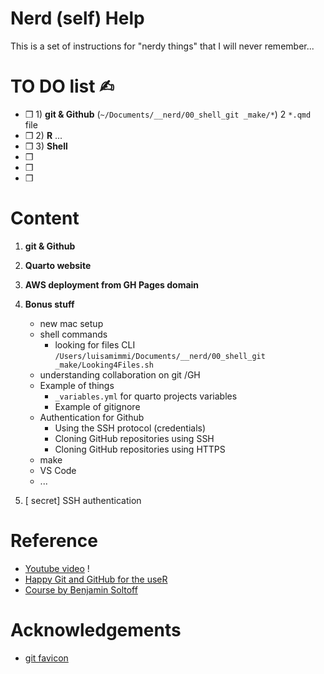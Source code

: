 # Nerd (self) Help

This is a set of instructions for "nerdy things" that I will never remember...

# TO DO list ✍︎

+ ❒ 1) **git & Github** (`~/Documents/__nerd/00_shell_git _make/*`) 2 `*.qmd` file 
+ ❒ 2) **R** ... 
+ ❒ 3) **Shell** 
+ ❒
+ ❒
+ ❒


# Content

1. **git & Github**
2. **Quarto website**
3. **AWS deployment from GH Pages domain**
4. **Bonus stuff**
    + new mac setup
    + shell commands
      + looking for files CLI `/Users/luisamimmi/Documents/__nerd/00_shell_git _make/Looking4Files.sh`
    + understanding collaboration on git /GH
    + Example of things 
      + `_variables.yml` for quarto projects variables
      + Example of gitignore
    + Authentication for Github
        + Using the SSH protocol (credentials)
        + Cloning GitHub repositories using SSH
        + Cloning GitHub repositories using HTTPS
    + make 
    + VS Code 
    + ...     

5. [ secret] SSH authentication 

# Reference

+ [Youtube video](https://www.youtube.com/watch?v=c14aqVC-Szo) !
+ [Happy Git and GitHub for the useR](https://happygitwithr.com/credential-caching.html#credential-caching)
+ [Course by Benjamin Soltoff](https://cfss.uchicago.edu/setup/git-configure/#cache-credentials-for-ssh)

# Acknowledgements

+ [git favicon](https://icons8.com/icon/20906/git)
